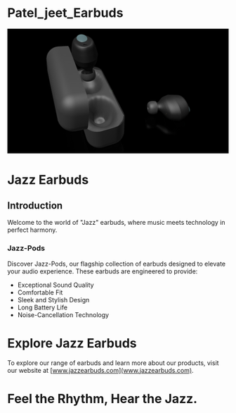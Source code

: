 # Patel_jeet_Earbuds
![hero Img](./images/Hero-img.jpg)

# Jazz Earbuds

## Introduction

Welcome to the world of "Jazz" earbuds, where music meets technology in perfect harmony.

### Jazz-Pods

Discover Jazz-Pods, our flagship collection of earbuds designed to elevate your audio experience. These earbuds are engineered to provide:

- Exceptional Sound Quality
- Comfortable Fit
- Sleek and Stylish Design
- Long Battery Life
- Noise-Cancellation Technology

# Explore Jazz Earbuds

To explore our range of earbuds and learn more about our products, visit our website at [www.jazzearbuds.com](www.jazzearbuds.com).

# Feel the Rhythm, Hear the Jazz.

